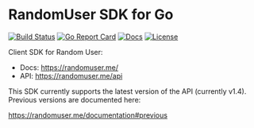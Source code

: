 # RandomUser SDK for Go

[![Build Status][build-status-svg]][build-status-url]
[![Go Report Card][goreport-svg]][goreport-url]
[![Docs][docs-godoc-svg]][docs-godoc-url]
[![License][license-svg]][license-url]

 [build-status-svg]: https://github.com/grokify/go-randomuser/workflows/test/badge.svg
 [build-status-url]: https://github.com/grokify/go-randomuser/actions
 [goreport-svg]: https://goreportcard.com/badge/github.com/grokify/go-randomuser
 [goreport-url]: https://goreportcard.com/report/github.com/grokify/go-randomuser
 [docs-godoc-svg]: https://pkg.go.dev/badge/github.com/grokify/go-randomuser
 [docs-godoc-url]: https://pkg.go.dev/github.com/grokify/go-randomuser
 [license-svg]: https://img.shields.io/badge/license-MIT-blue.svg
 [license-url]: https://github.com/grokify/go-randomuser/blob/master/LICENSE

Client SDK for Random User:

* Docs: https://randomuser.me/
* API: https://randomuser.me/api

This SDK currently supports the latest version of the API (currently v1.4). Previous versions are documented here:

https://randomuser.me/documentation#previous